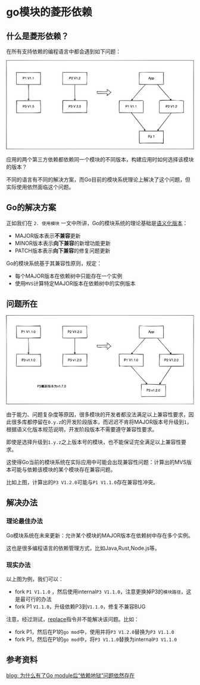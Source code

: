 # go模块的菱形依赖

## 什么是菱形依赖？

在所有支持依赖的编程语言中都会遇到如下问题：

![](_images/Pasted%20image%2020231128115810.png)

应用的两个第三方依赖都依赖同一个模块的不同版本，构建应用时如何选择该模块的版本？

不同的语言有不同的解决方案，而Go目前的模块系统理论上解决了这个问题，但实际使用依然面临这个问题。

## Go的解决方案

正如我们在 `2. 使用模块` 一文中所讲，Go的模块系统的理论基础是[语义化版本](https://semver.org/lang/zh-CN/)：

- MAJOR版本表示**不兼容**更新
- MINOR版本表示**向下兼容**的新增功能更新
- PATCH版本表示**向下兼容**的修复问题更新

Go的模块系统基于其兼容性原则，规定：

- 每个MAJOR版本在依赖树中只能存在一个实例
- 使用`MVS`计算特定MAJOR版本在依赖树中的实例版本

## 问题所在

![](_images/Pasted%20image%2020231128141111.png)

由于能力、问题复杂度等原因，很多模块的开发者都没法满足以上兼容性要求，因此很多库都停留在`0.y.z`的开发阶段版本，而迟迟不肯将MAJOR版本号升级到`1`，根据语义化版本规范说明，开发阶段版本不需要遵守兼容性要求。

即使是选择升级到`1.y.z`之上版本号的模块，也不能保证完全满足以上兼容性要求。

这使得Go当前的模块系统在实际应用中可能会出现兼容性问题：计算出的MVS版本可能与依赖该模块的某个模块存在兼容问题。

比如上图，计算出的`P3 V1.2.0`可能与`P1 V1.1.0`存在兼容性冲突。

## 解决办法

### 理论最佳办法

Go模块系统在未来更新：允许某个模块的MAJOR版本在依赖树中存在多个实例。

这也是很多编程语言的依赖管理方式，比如Java,Rust,Node.js等。

### 现实办法

以上图为例，我们可以：

- fork `P1 V1.1.0` ，然后使用internal`P3 V1.1.0`，注意更换掉P3的`模块路径`，这是最可行的办法
- fork P1 `V1.1.0`，升级依赖P3到`V1.1.0`，修复不兼容BUG

注意，经过测试，[replace](https://go.dev/ref/mod#go-mod-file-replace)指令并不能解决该问题。比如：

- fork P1，然后在P1的`go mod`中，使用并将`P3 V1.2.0`替换为`P3 V1.1.0`
- fork P1，然后在P1的`go mod`中，将`P3 V1.1.0`替换为internal`P3 V1.1.0`

## 参考资料

[blog: 为什么有了Go module后“依赖地狱”问题依然存在](https://tonybai.com/2022/03/12/dependency-hell-in-go/)
